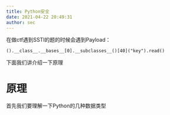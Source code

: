 ```yaml
---
title: Python安全
date: 2021-04-22 20:49:31
author: sec
---
```

在做ctf遇到SSTI的题的时候会遇到Payload：
```
().__class__.__bases__[0].__subclasses__()[40]("key").read()
```
下面我们讲介绍一下原理
# 原理
首先我们要理解一下Python的几种数据类型
